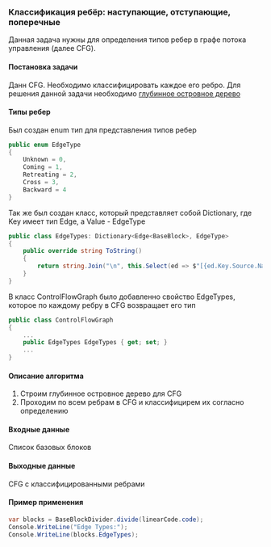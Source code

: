 ### Классификация ребёр: наступающие, отступающие, поперечные

Данная задача нужны для определения типов ребер в графе потока управления (далее CFG).

#### Постановка задачи

Данн CFG. Необходимо классифицировать каждое его ребро.
Для решения данной задачи необходимо [глубинное островное дерево](#глубинное-островное-дерево)

#### Типы ребер

Был создан enum тип для представления типов ребер

```cs
public enum EdgeType
{
    Unknown = 0,
    Coming = 1,
    Retreating = 2,
    Cross = 3,
    Backward = 4
}
```

Так же был создан класс, который представляет собой Dictionary, где Key имеет тип Edge, а Value - EdgeType

```cs
public class EdgeTypes: Dictionary<Edge<BaseBlock>, EdgeType>
{
    public override string ToString()
    {
        return string.Join("\n", this.Select(ed => $"[{ed.Key.Source.Name} -> {ed.Key.Target.Name}]: {ed.Value}"));
    }
}
```

В класс ControlFlowGraph было добавленно свойство EdgeTypes, которое по каждому ребру в CFG возвращает его тип

```cs
public class ControlFlowGraph
{
    ...
    public EdgeTypes EdgeTypes { get; set; }
	...
}
```

#### Описание алгоритма

1. Строим глубинное островное дерево для CFG
2. Проходим по всем ребрам в CFG и классифицирем их согласно определению

#### Входные данные
Список базовых блоков

#### Выходные данные
CFG с классифицированными ребрами

#### Пример применения

```cs
var blocks = BaseBlockDivider.divide(linearCode.code);
Console.WriteLine("Edge Types:");
Console.WriteLine(blocks.EdgeTypes);
```
